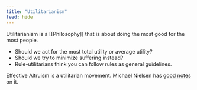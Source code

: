 ```yaml
---
title: "Utilitarianism"
feed: hide
---
```


Utilitarianism is a [[Philosophy]] that is about doing the most good for the most people.

* Should we act for the most total utility or average utility?
* Should we try to minimize suffering instead?
* Rule-utilitarians think you can follow rules as general guidelines. 


Effective Altruism is a utilitarian movement. Michael Nielsen has [good notes](https://michaelnotebook.com/eanotes/) on it. 